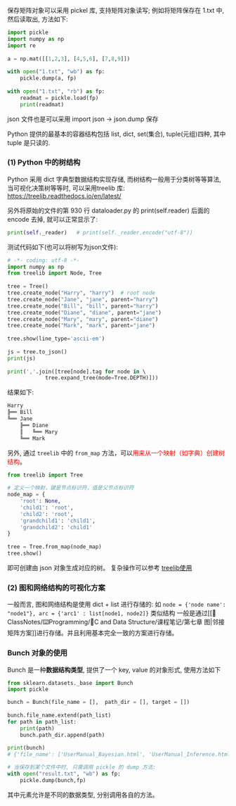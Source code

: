 保存矩阵对象可以采用 pickel 库, 支持矩阵对象读写; 例如将矩阵保存在 1.txt 中, 然后读取出, 方法如下:
```python
import pickle  
import numpy as np  
import re  
  
a = np.mat([[1,2,3], [4,5,6], [7,8,9]])  
  
with open("1.txt", "wb") as fp:  
    pickle.dump(a, fp)  
  
with open("1.txt", "rb") as fp:  
    readmat = pickle.load(fp)  
    print(readmat)
```

json 文件也是可以采用 import json -> json.dump 保存

Python 提供的最基本的容器结构包括 list, dict, set(集合), tuple(元组)四种, 其中 tuple 是只读的.

### (1) Python 中的树结构
Python 采用 dict 字典型数据结构实现存储, 而树结构一般用于分类树等等算法, 当可视化决策树等等时, 可以采用treelib 库: https://treelib.readthedocs.io/en/latest/  

另外将原始的文件的第 930 行 dataloader.py 的 print(self.reader) 后面的 encode 去掉, 就可以正常显示了: 
```python 
print(self._reader)   # print(self._reader.encode("utf-8"))
```

测试代码如下(也可以将树写为json文件):
```python 
# -*- coding: utf-8 -*-
import numpy as np
from treelib import Node, Tree  
  
tree = Tree()  
tree.create_node("Harry", "harry")  # root node  
tree.create_node("Jane", "jane", parent="harry")  
tree.create_node("Bill", "bill", parent="harry")  
tree.create_node("Diane", "diane", parent="jane")  
tree.create_node("Mary", "mary", parent="diane")  
tree.create_node("Mark", "mark", parent="jane")  
  
tree.show(line_type='ascii-em')  
  
js = tree.to_json()  
print(js)  
  
print(','.join([tree[node].tag for node in \  
            tree.expand_tree(mode=Tree.DEPTH)]))
```
结果如下:
```python
Harry
╠══ Bill
╚══ Jane
    ╠══ Diane
    ║   ╚══ Mary
    ╚══ Mark
```

另外, 通过 `treelib` 中的 `from_map` 方法，可以<mark style="background: transparent; color: red">用来从一个映射（如字典）创建树结构</mark>。
```python
from treelib import Tree  
  
# 定义一个映射，键是节点标识符，值是父节点标识符  
node_map = {  
    'root': None,  
    'child1': 'root',  
    'child2': 'root',  
    'grandchild1': 'child1',  
    'grandchild2': 'child1'  
}  
  
tree = Tree.from_map(node_map)  
tree.show()
```
即可创建由 json 对象生成对应的树。
复杂操作可以参考 [treelib使用](https://blog.csdn.net/u012856866/article/details/137236189)
### (2) 图和网络结构的可视化方案
一般而言, 图和网络结构是使用 dict + list 进行存储的: 
如 `node = {'node name': "node1"}, arc = {'arc1' : list[node1, node2]}` 类似结构
一般是通过[[📘ClassNotes/⌨️Programming/🌳C and Data Structure/课程笔记/第七章 图|邻接矩阵方案]]进行存储。并且利用基本完全一致的方案进行存储。


### Bunch 对象的使用
Bunch 是一种**数据结构类型**, 提供了一个 key, value  的对象形式, 使用方法如下
```python 
from sklearn.datasets._base import Bunch 
import pickle

bunch = Bunch(file_name = [],  path_dir = [], target = [])  
  
bunch.file_name.extend(path_list)  
for path in path_list:  
    print(path)  
    bunch.path_dir.append(path)  
  
print(bunch)
# {'file_name': ['UserManual_Bayesian.html', 'UserManual_Inference.html', 'UserManual_Input.html', 'UserManual_Kriging.html'], 'path_dir': ['UserManual_Bayesian.html', 'UserManual_Inference.html', 'UserManual_Input.html', 'UserManual_Kriging.html'], 'target': []}

# 当保存到某个文件中时, 只需调用 pickle 的 dump 方法: 
with open("result.txt", "wb") as fp:  
    pickle.dump(bunch,fp)
```
其中元素允许是不同的数据类型, 分别调用各自的方法。

